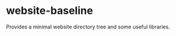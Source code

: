website-baseline
================

Provides a minimal website directory tree and some useful libraries.